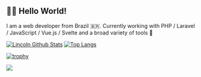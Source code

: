 ## :man_technologist: Hello World!
I am a web developer from Brazil 🇧🇷. Currently working with PHP / Laravel / JavaScript / Vue.js / Svelte and a broad variety of tools :wrench:

[![Lincoln Github Stats](https://github-readme-stats.vercel.app/api?username=lincolnbrito&show_icons=true&count_private=true&include_all_commits=true)](https://github.com/lincolnbrito)
[![Top Langs](https://github-readme-stats.vercel.app/api/top-langs/?username=lincolnbrito&layout=compact)](https://github.com/lincolnbrito)

[![trophy](https://github-profile-trophy.vercel.app/?username=lincolnbrito)](https://github.com/ryo-ma/github-profile-trophy)

![](https://komarev.com/ghpvc/?username=lincolnbrito&color=blue&style=flat)
